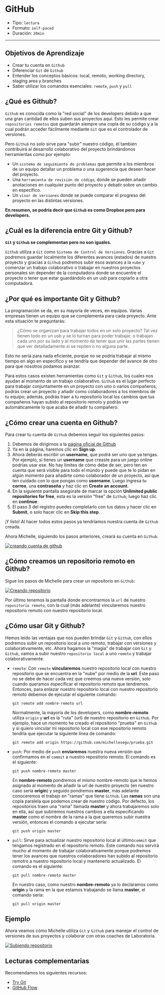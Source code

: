 # GitHub

* Tipo: `lectura`
* Formato: `self-paced`
* Duración: `20min`

***

## Objetivos de Aprendizaje

- Crear tu cuenta en `Github`
- Diferenciar `Git` de `Github`
- Entender los conceptos básicos: local, remoto, working directory, staging
  area y branches
- Saber utilizar los comandos esenciales: `remote`, `push` y `pull`

## ¿Qué es Github?

`Github` es conocida como la "red social" de los developers debido a que una
gran cantidad de ellos suben sus proyectos aquí. Esto les permite crear
`repositorios remotos` que guardarán siempre una copia de su código y a la cual
podrán acceder fácilmente mediante `Git` que es el controlador de versiones.

Pero `Github` no solo sirve para "subir" nuestro código, él también contribuirá
al desarrollo colaborativo del proyecto brindándonos herramientas como por
ejemplo:

- Un `sistema de seguimiento de problemas` que permite a los miembros de un
  equipo detallar un problema o una sugerencia que deseen hacer del proyecto.
- Una `herramienta de revisión de código`, donde se pueden añadir anotaciones
  en cualquier punto del proyecto y debatir sobre un cambio en específico.
- Un `visor de versiones` donde se puede comparar el progreso del proyecto en
  las distintas versiones.

**En resumen, se podría decir que `Github` es como Dropbox pero para developers.**

## ¿Cuál es la diferencia entre Git y Github?

**`Git` y `Github` se complementan pero no son iguales.**

`Github` utiliza a `Git` como `Sistema de Control de Versiones`. Gracias a
`Git` podremos guardar localmente los diferentes avances (estados) de nuestro
proyecto y gracias a `Github` podremos subir esos avances a la `nube` y
comenzar un trabajo colaborativo o trabajar en nuestros proyectos personales
sin depender de la computadora donde se encuentre el proyecto o tener que estar
guardándolo en un usb para copiarlo a otra computadora.

## ¿Por qué es importante Git y Github?

La programación se da, en su mayoría de veces, en equipos. Varias empresas
tienen un equipo que se complementa para cada proyecto. Ante esta situación
te preguntarás:

> ¿Cómo se organizan para trabajar todos en un solo proyecto? Tal vez tienen
> todo en un usb y se lo turnan para poder trabajar, o trabajan cada uno por su
> lado y al momento de tener que unir las partes tienen que ver detalladamente
> si se repiten o no alguna parte.

Esto no sería para nada eficiente, porque no se podría trabajar al mismo tiempo
en algo en específico y se tendría que depender del avance de otro para que
nosotros podamos avanzar.

Para estos casos existen herramientas como `Git` y `Github`, los cuales nos
ayudan al momento de un trabajo colaborativo. `Github` es el lugar perfecto
para trabajar conjuntamente en un proyecto con uno o varios compañeros, podrás
crear un proyecto y añadir como colaboradores a los miembros de tu equipo;
además, podrás traer a tu repositorio local los cambios que tus compañeros
hayan subido al repositorio remoto y podrás ver automáticamente lo que acaba de
añadir tu compañero.

## ¿Cómo crear una cuenta en Github?

Para crear tu cuenta de `Github` debemos seguir los siguientes pasos:

1. Debemos de dirigirnos a la [página oficial de Github](https://github.com)
2. Ya en la página, haremos clic en **Sign up**.
3. Ahora deberás escribir un **username**, que podrá ser uno que ya tengas. Por
   ejemplo, si tienes un **username** que creaste para un juego online podrías
   usar ese. No hay límites de cómo debe de ser, pero ten en cuenta que será
   visible para todo el mundo y puede que te lo pidan en algún momento para
   añadirte como colaborador de un proyecto, así que ten cuidado con lo que
   pongas como **username**. Luego ingresa tu **correo**, una **contraseña** y
   haz clic en **Create an account**.
4. En la siguiente pantalla asegúrate de marcar la opción **Unlimited public
  repositories for free**, esta es la versión "free" de `Github`; luego haz
  clic en **continue**.
5. El paso 3 del registro puedes completarlo con tus datos y hacer clic en
  **Submit**, o solo hacer clic en **Skip this step**.

¡Y listo! Al hacer todos estos pasos ya tendríamos nuestra cuenta de `Github`
creada.

Ahora Michelle, siguiendo los pasos anteriores, creará su cuenta en `Github`.

[![creando cuenta de github](https://img.youtube.com/vi/1r9ixrSftaI/0.jpg)](https://www.youtube.com/watch?v=1r9ixrSftaI)

## ¿Cómo creamos un repositorio remoto en Github?

Sigue los pasos de Michelle para crear un repositorio en `Github`:

[![Creando repositorio](https://img.youtube.com/vi/KCLpcq9BPcc/0.jpg)](https://www.youtube.com/watch?v=KCLpcq9BPcc)

Por último tenemos la pantalla donde encontrarmos la `url` de nuestro
`repositorio remoto`, con la cual (más adelante) vincularemos nuestro
repositorio remoto con nuestro repositorio local.

## ¿Cómo usar Git y Github?

Hemos leído las ventajas que nos pueden brindar `Git` y `Github`, con ellos
podremos subir un repositorio local a uno remoto, trabajar con versiones y
colaborativamente, etc. Ahora hagamos la "magia" de trabajar con `Git` y
`Github`, vamos a subir nuestro `repositorio local` a uno `remoto` y trabajar
colaborativamente.

- `remote`: Con `remote` **vincularemos** nuestro repositorio local con nuestro
  repositorio que se encuentra en la "nube" por medio de la **url**.
  Este paso no se debe de hacer cada vez que creemos una nueva versión, solo
  cuando queramos especificar el repositorio remoto que tendremos.
  Entonces, para enlazar nuestro repositorio local con nuestro repositorio
  remoto debemos de ejecutar el siguiente comando:

  ```text
  git remote add nombre-remoto url
  ```

  Normalmente, la mayoría de los developers, como **nombre-remoto** utiliza
  `origin` y **url** es la "ruta" (url) de nuestro repositorio en `Github`.
  Por ejemplo, hace un momento he creado el repositorio "prueba" en `Github` y
  si quiero vincular mi repositorio local con ese repositorio remoto tendría
  que ejecutar la siguiente línea de comando:

  ```text
  git remote add origin https://github.com/michellesegv/prueba.git
  ```

- `push`: Por medio de `push` **enviaremos** nuestra nueva versión que
  confirmamos en el `commit` a nuestro repositorio remoto. El comando es el
  siguiente:

  ```text
  git push nombre-remoto master
  ```

  En **nombre-remoto** pondremos el mismo nombre-remoto que le hemos asignado
  al momento de añadir la url de nuestro proyecto (en nuestro caso sería
  **origin**) y seguido pondremos **master**, más adelante conoceremos el
  trabajo en "ramas" que tiene `Github`. Las **ramas** son una copia paralela
  que podemos crear de nuestro código. Por defecto, los repositorios traen una
  "rama" llamada **master** y ahora trabajaremos solo en ella, así que
  subiremos nuestros cambios a ella especificando **master** como el nombre de
  la rama a la que queremos subir nuestra versión, entonces el comando a
  ejecutar sería:

  ```text
  git push origin master
  ```

- `pull`: Sirve para actualizar nuestro repositorio local al último`commit` que
  tengamos registrado en el repositorio remoto. Este comando nos servirá mucho
  al momento de trabajar colaborativamente  porque podremos tener los avances
  que nuestros colaboradores han subido al repositorio remotro a nuestro
  repositorio local y mantenerlo actualizado. El comando es el siguiente:

  ```text
  git pull nombre-remoto master
  ```

  En nuestro caso, como nuestro **nombre-remoto** ya lo declaramos como
  **origin** y la rama en la que estamos trabajando se llama **master**, el
  comando sería:

  ```text
  git pull origin master
  ```

## Ejemplo

Ahora veamos cómo Michelle utiliza `Git` y `Github` para manejar el control de
versiones de sus proyectos y colaborar con otras coaches de Laboratoria.

[![Subiendo repositorio](https://img.youtube.com/vi/Af51B0tI8Zs/0.jpg)](https://www.youtube.com/watch?v=Af51B0tI8Zs)

## Lecturas complementarias

Recomendamos los siguientes recursos:

* [Try Git](https://try.github.io/levels/1/challenges/1)
* [GitHub Flow](https://services.github.com/on-demand/intro-to-github/)
